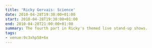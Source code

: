 ```yaml
---
title: 'Ricky Gervais: Science'
date: 2010-04-28T19:30:00+01:00
start: 2010-04-28T19:30:00+01:00
end: 2010-04-28T21:00:00+01:00
summary: The fourth part in Ricky's themed live stand-up shows.
tags:
- venue:9c3xhp58+6x
---
```

